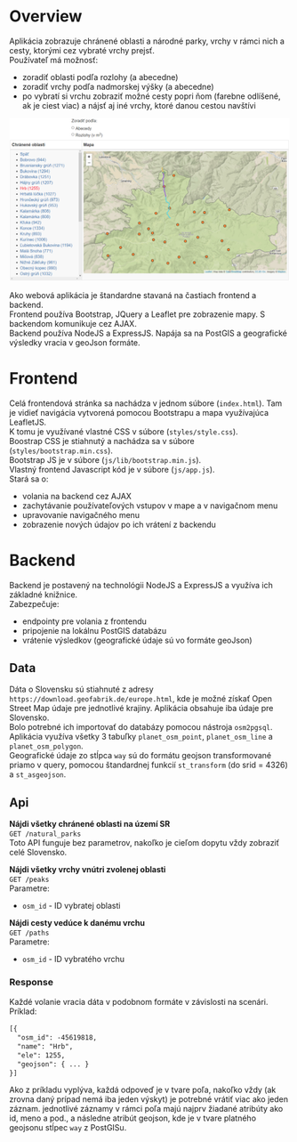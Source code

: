 # Overview

Aplikácia zobrazuje chránené oblasti a národné parky, vrchy v rámci nich a cesty, ktorými cez vybraté vrchy prejsť.<br/>
Používateľ má možnosť:
* zoradiť oblasti podľa rozlohy (a abecedne)
* zoradiť vrchy podľa nadmorskej výšky (a abecedne)
* po vybratí si vrchu zobraziť možné cesty popri ňom (farebne odlíšené, ak je ciest viac) a nájsť aj iné vrchy, ktoré danou cestou navštívi

![Screenshot](screenshot.png)

Ako webová aplikácia je štandardne stavaná na častiach frontend a backend.<br/>
Frontend používa Bootstrap, JQuery a Leaflet pre zobrazenie mapy. S backendom komunikuje cez AJAX.<br/>
Backend používa NodeJS a ExpressJS. Napája sa na PostGIS a geografické výsledky vracia v geoJson formáte.<br/>

# Frontend

Celá frontendová stránka sa nachádza v jednom súbore (`index.html`). Tam je vidieť navigácia vytvorená pomocou Bootstrapu a mapa využívajúca LeafletJS.<br/>
K tomu je využívané vlastné CSS v súbore (`styles/style.css`). <br/>
Boostrap CSS je stiahnutý a nachádza sa v súbore (`styles/bootstrap.min.css`). <br/>
Bootstrap JS je v súbore (`js/lib/bootstrap.min.js`).<br/>
Vlastný frontend Javascript kód je v súbore (`js/app.js`). <br/>
Stará sa o:
* volania na backend cez AJAX
* zachytávanie používateľových vstupov v mape a v navigačnom menu
* upravovanie navigačného menu
* zobrazenie nových údajov po ich vrátení z backendu

# Backend

Backend je postavený na technológii NodeJS a ExpressJS a využíva ich základné knižnice.<br/>
Zabezpečuje:
* endpointy pre volania z frontendu
* pripojenie na lokálnu PostGIS databázu
* vrátenie výsledkov (geografické údaje sú vo formáte geoJson)

## Data

Dáta o Slovensku sú stiahnuté z adresy `https://download.geofabrik.de/europe.html`, kde je možné získať Open Street Map údaje pre jednotlivé krajiny. Aplikácia obsahuje iba údaje pre Slovensko.<br/>
Bolo potrebné ich importovať do databázy pomocou nástroja `osm2pgsql`. Aplikácia využíva všetky 3 tabuľky `planet_osm_point`, `planet_osm_line` a `planet_osm_polygon`.<br/>
Geografické údaje zo stĺpca `way` sú do formátu geojson transformované priamo v query, pomocou štandardnej funkcií `st_transform` (do srid = 4326) a `st_asgeojson`.

## Api

**Nájdi všetky chránené oblasti na území SR**
<br/>`GET /natural_parks`<br/>
Toto API funguje bez parametrov, nakoľko je cieľom dopytu vždy zobraziť celé Slovensko.

**Nájdi všetky vrchy vnútri zvolenej oblasti**
<br/>`GET /peaks`<br/>
Parametre:
* `osm_id` - ID vybratej oblasti

**Nájdi cesty vedúce k danému vrchu**
<br/>`GET /paths`<br/>
Parametre:
* `osm_id` - ID vybratého vrchu

### Response

Každé volanie vracia dáta v podobnom formáte v závislosti na scenári. <br/>
Príklad:<br/>
```
[{
  "osm_id": -45619818,
  "name": "Hrb",
  "ele": 1255,
  "geojson": { ... }
}]
```

Ako z príkladu vyplýva, každá odpoveď je v tvare poľa, nakoľko vždy (ak zrovna daný prípad nemá iba jeden výskyt) je potrebné vrátiť viac ako jeden záznam. jednotlivé záznamy v rámci poľa majú najprv žiadané atribúty ako id, meno a pod., a následne atribút geojson, kde je v tvare platného geojsonu stĺpec `way` z PostGISu.
